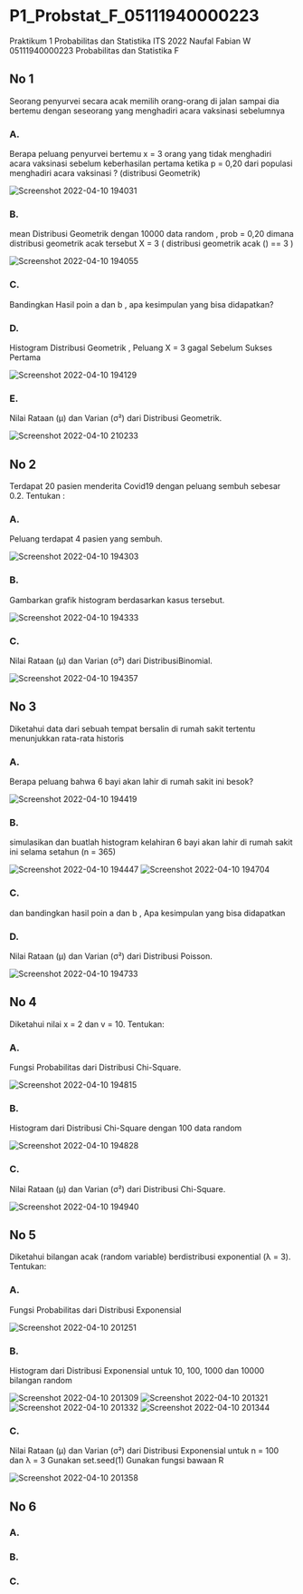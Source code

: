 # P1_Probstat_F_05111940000223
Praktikum 1 Probabilitas dan Statistika ITS 2022
Naufal Fabian W 
05111940000223
Probabilitas dan Statistika F



## No 1
Seorang penyurvei secara acak memilih orang-orang di jalan sampai dia bertemu dengan seseorang yang menghadiri acara vaksinasi sebelumnya

### A.
Berapa peluang penyurvei bertemu x = 3 orang yang tidak menghadiri acara vaksinasi sebelum keberhasilan pertama ketika p = 0,20 dari populasi menghadiri acara vaksinasi ? (distribusi Geometrik)

![Screenshot 2022-04-10 194031](https://user-images.githubusercontent.com/85657973/162620835-58131dbe-5dbf-464b-9c0a-7c14b16caf32.png)

### B.
mean Distribusi Geometrik dengan 10000 data random , prob = 0,20 dimana distribusi geometrik acak tersebut X = 3 ( distribusi geometrik acak () == 3 )

![Screenshot 2022-04-10 194055](https://user-images.githubusercontent.com/85657973/162622934-996800fb-c81a-4401-8b37-a20d0ddbac70.png)

### C.
Bandingkan Hasil poin a dan b , apa kesimpulan yang bisa didapatkan?

### D.
Histogram Distribusi Geometrik , Peluang X = 3 gagal Sebelum Sukses Pertama

![Screenshot 2022-04-10 194129](https://user-images.githubusercontent.com/85657973/162622978-c45a731b-1130-4b4a-a7cb-2d52150a4114.png)

### E.
Nilai Rataan (μ) dan Varian (σ²) dari Distribusi Geometrik.

![Screenshot 2022-04-10 210233](https://user-images.githubusercontent.com/85657973/162623082-89bd3d26-b11c-4625-983b-cf7b5fecc33c.png)



## No 2
Terdapat 20 pasien menderita Covid19 dengan peluang sembuh sebesar 0.2. Tentukan :

### A.
Peluang terdapat 4 pasien yang sembuh.

![Screenshot 2022-04-10 194303](https://user-images.githubusercontent.com/85657973/162623156-0b2853a5-07a3-4003-8f8b-31ea03eca4f3.png)

### B.
 Gambarkan grafik histogram berdasarkan kasus tersebut.
 
 ![Screenshot 2022-04-10 194333](https://user-images.githubusercontent.com/85657973/162623166-aa865255-34f1-48d3-930f-02db9c15123a.png)

### C.
Nilai Rataan (μ) dan Varian (σ²) dari DistribusiBinomial.

![Screenshot 2022-04-10 194357](https://user-images.githubusercontent.com/85657973/162623184-84abf7e0-6f34-4a57-93bd-a725904c4dcb.png)



## No 3
Diketahui data dari sebuah tempat bersalin di rumah sakit tertentu menunjukkan rata-rata historis

### A.
Berapa peluang bahwa 6 bayi akan lahir di rumah sakit ini besok?

![Screenshot 2022-04-10 194419](https://user-images.githubusercontent.com/85657973/162623222-44647720-0aea-4557-bf90-2adc23d90273.png)

### B.
simulasikan dan buatlah histogram kelahiran 6 bayi akan lahir di rumah sakit ini selama setahun (n = 365)

![Screenshot 2022-04-10 194447](https://user-images.githubusercontent.com/85657973/162623253-e9eb6edd-8891-41c4-813a-350cae99b551.png)
![Screenshot 2022-04-10 194704](https://user-images.githubusercontent.com/85657973/162623261-1a9cb71b-ca7a-41d0-91d8-2349ca1f87f7.png)

### C.
dan bandingkan hasil poin a dan b , Apa kesimpulan yang bisa didapatkan

### D.
Nilai Rataan (μ) dan Varian (σ²) dari Distribusi Poisson.

![Screenshot 2022-04-10 194733](https://user-images.githubusercontent.com/85657973/162623315-e6e977e6-478f-447e-8f59-81a4552847b6.png)



## No 4
Diketahui nilai x = 2 dan v = 10. Tentukan:

### A.
Fungsi Probabilitas dari Distribusi Chi-Square.

![Screenshot 2022-04-10 194815](https://user-images.githubusercontent.com/85657973/162623328-785774e3-2ce2-469f-833a-219cdac68a66.png)

### B.
Histogram dari Distribusi Chi-Square dengan 100 data random

![Screenshot 2022-04-10 194828](https://user-images.githubusercontent.com/85657973/162623338-457f4bbf-87e8-46d9-9f59-173060ead7bc.png)

### C.
Nilai Rataan (μ) dan Varian (σ²) dari Distribusi Chi-Square.

![Screenshot 2022-04-10 194940](https://user-images.githubusercontent.com/85657973/162623370-7605cff3-977b-4767-bf8a-ed1f84dddcc5.png)



## No 5
Diketahui bilangan acak (random variable) berdistribusi exponential (λ = 3). Tentukan:

### A.
Fungsi Probabilitas dari Distribusi Exponensial

![Screenshot 2022-04-10 201251](https://user-images.githubusercontent.com/85657973/162623394-9eb969ff-f929-4fd8-86d2-cf1a9754e8c2.png)

### B.
Histogram dari Distribusi Exponensial untuk 10, 100, 1000 dan 10000 bilangan random

![Screenshot 2022-04-10 201309](https://user-images.githubusercontent.com/85657973/162623402-7fd4511d-1e4d-40f1-a6c8-a4346c49ea34.png)
![Screenshot 2022-04-10 201321](https://user-images.githubusercontent.com/85657973/162623403-09f6b121-d83b-4d92-b96b-bf9a232e900a.png)
![Screenshot 2022-04-10 201332](https://user-images.githubusercontent.com/85657973/162623406-483b2c72-1af0-44c3-b2bf-f9456bdc088a.png)
![Screenshot 2022-04-10 201344](https://user-images.githubusercontent.com/85657973/162623408-ea709d95-35fb-4149-b632-a84535187ac4.png)

### C.
Nilai Rataan (μ) dan Varian (σ²) dari Distribusi Exponensial untuk n = 100 dan λ = 3 
Gunakan set.seed(1)
Gunakan fungsi bawaan R

![Screenshot 2022-04-10 201358](https://user-images.githubusercontent.com/85657973/162623416-39439c02-31c5-4f7d-8d2e-5cc17043aa7b.png)



## No 6
### A.
### B.
### C.
